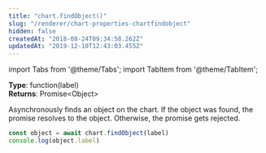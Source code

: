 ```yaml
---
title: "chart.findObject()"
slug: "/renderer/chart-properties-chartfindobject"
hidden: false
createdAt: "2018-08-24T09:34:58.262Z"
updatedAt: "2019-12-10T12:43:03.455Z"
---
```


import Tabs from '@theme/Tabs';
import TabItem from '@theme/TabItem';

**Type**: function(label)  
**Returns**: Promise&lt;Object&gt;

Asynchronously finds an object on the chart. If the object was found, the promise resolves to the object. Otherwise, the promise gets rejected.

```javascript
const object = await chart.findObject(label)
console.log(object.label)
```
